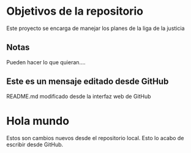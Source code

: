 # Objetivos de la repositorio

Este proyecto se encarga de manejar los planes de la liga de la justicia


## Notas
Pueden hacer lo que quieran....

## Este es un mensaje editado desde GitHub
README.md modificado desde la interfaz web de GitHub

# Hola mundo
Estos son cambios nuevos desde el repositorio local.
Esto lo acabo de escribir desde GitHub.
